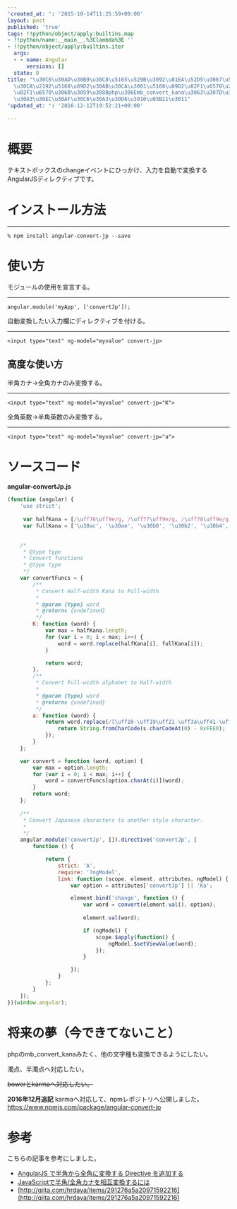 ```yaml
---
'created_at: ': '2015-10-14T11:25:59+09:00'
layout: post
published: 'true'
tags: !!python/object/apply:builtins.map
- !!python/name:__main__.%3Clambda%3E ''
- !!python/object/apply:builtins.iter
  args:
  - - name: Angular
      versions: []
  state: 0
title: "\u30C6\u30AD\u30B9\u30C8\u5165\u529B\u3092\u81EA\u52D5\u3067\u534A\u89D2\u30AB\
  \u30CA\u2192\u5168\u89D2\u30AB\u30CA\u3001\u5168\u89D2\u82F1\u6570\u2192\u534A\u89D2\
  \u82F1\u6570\u306B\u3059\u308Bphp\u306Emb_convert_kana\u3063\u307D\u3044AngularJS\u30C7\
  \u30A3\u30EC\u30AF\u30C6\u30A3\u30D6\u3010\u03B21\u3011"
'updated_at: ': '2016-12-12T19:52:21+09:00'

---
```

# 概要  
  
テキストボックスのchangeイベントにひっかけ、入力を自動で変換するAngularJSディレクティブです。  
  
# インストール方法  
  
****  
```bash:
% npm install angular-convert-jp --save
```  
  
# 使い方  
  
  
モジュールの使用を宣言する。  
  
****  
```js:
angular.module('myApp', ['convertJp']);
```  
  
自動変換したい入力欄にディレクティブを付ける。  
  
****  
```html:
<input type="text" ng-model="myvalue" convert-jp>
```  
  
## 高度な使い方  
  
半角カナ→全角カナのみ変換する。  
  
****  
```html:
<input type="text" ng-model="myvalue" convert-jp="K">
```  
  
全角英数→半角英数のみ変換する。  
  
****  
```html:
<input type="text" ng-model="myvalue" convert-jp="a">
```  
  
  
# ソースコード  
  
**angular-convertJp.js**  
```js:angular-convertJp.js
(function (angular) {
    'use strict';
    
     var halfKana = [/\uff76\uff9e/g, /\uff77\uff9e/g, /\uff78\uff9e/g, /\uff79\uff9e/g, /\uff7a\uff9e/g, /\uff7b\uff9e/g, /\uff7c\uff9e/g, /\uff7d\uff9e/g, /\uff7e\uff9e/g, /\uff7f\uff9e/g, /\uff80\uff9e/g, /\uff81\uff9e/g, /\uff82\uff9e/g, /\uff83\uff9e/g, /\uff84\uff9e/g, /\uff8a\uff9e/g, /\uff8a\uff9f/g, /\uff8b\uff9e/g, /\uff8b\uff9f/g, /\uff8c\uff9e/g, /\uff8c\uff9f/g, /\uff8d\uff9e/g, /\uff8d\uff9f/g, /\uff8e\uff9e/g, /\uff8e\uff9f/g, /\uff73\uff9e/g, /\uff67/g, /\uff71/g, /\uff68/g, /\uff72/g, /\uff69/g, /\uff73/g, /\uff6a/g, /\uff74/g, /\uff6b/g, /\uff75/g, /\uff76/g, /\uff77/g, /\uff78/g, /\uff79/g, /\uff7a/g, /\uff7b/g, /\uff7c/g, /\uff7d/g, /\uff7e/g, /\uff7f/g, /\uff80/g, /\uff81/g, /\uff6f/g, /\uff82/g, /\uff83/g, /\uff84/g, /\uff85/g, /\uff86/g, /\uff87/g, /\uff88/g, /\uff89/g, /\uff8a/g, /\uff8b/g, /\uff8c/g, /\uff8d/g, /\uff8e/g, /\uff8f/g, /\uff90/g, /\uff91/g, /\uff92/g, /\uff93/g, /\uff6c/g, /\uff94/g, /\uff6d/g, /\uff95/g, /\uff6e/g, /\uff96/g, /\uff97/g, /\uff98/g, /\uff99/g, /\uff9a/g, /\uff9b/g, /\uff9c/g, /\uff66/g, /\uff9d/g, /\uff61/g, /\uff62/g, /\uff63/g, /\uff64/g, /\uff65/g, /\uff70/g, /\uff9e/g, /\uff9f/g];
     var fullKana = ['\u30ac', '\u30ae', '\u30b0', '\u30b2', '\u30b4', '\u30b6', '\u30b8', '\u30ba', '\u30bc', '\u30be', '\u30c0', '\u30c2', '\u30c5', '\u30c7', '\u30c9', '\u30d0', '\u30d1', '\u30d3', '\u30d4', '\u30d6', '\u30d7', '\u30d9', '\u30da', '\u30dc', '\u30dd', '\u30f4', '\u30a1', '\u30a2', '\u30a3', '\u30a4', '\u30a5', '\u30a6', '\u30a7', '\u30a8', '\u30a9', '\u30aa', '\u30ab', '\u30ad', '\u30af', '\u30b1', '\u30b3', '\u30b5', '\u30b7', '\u30b9', '\u30bb', '\u30bd', '\u30bf', '\u30c1', '\u30c3', '\u30c4', '\u30c6', '\u30c8', '\u30ca', '\u30cb', '\u30cc', '\u30cd', '\u30ce', '\u30cf', '\u30d2', '\u30d5', '\u30d8', '\u30db', '\u30de', '\u30df', '\u30e0', '\u30e1', '\u30e2', '\u30e3', '\u30e4', '\u30e5', '\u30e6', '\u30e7', '\u30e8', '\u30e9', '\u30ea', '\u30eb', '\u30ec', '\u30ed', '\u30ef', '\u30f2', '\u30f3', '\u3002', '\u300c', '\u300d', '\u3001', '\u30fb', '\u30fc', '\u309b', '\u309c'];
     

    /* 
     * @type type      
     * Convert functions
     * @type type
     */
    var convertFuncs = {
        /**
         * Convert Half-width Kana to Full-width
         * 
         * @param {type} word
         * @returns {undefined}
         */
        K: function (word) {
            var max = halfKana.length;
            for (var i = 0; i < max; i++) {
                word = word.replace(halfKana[i], fullKana[i]);
            }

            return word;
        },
        /**
         * Convert Full-width alphabet to Half-width
         * 
         * @param {type} word
         * @returns {undefined}
         */
        a: function (word) {
            return word.replace(/[\uff10-\uff19\uff21-\uff3a\uff41-\uff5a]/g, function (s) {
                return String.fromCharCode(s.charCodeAt(0) - 0xFEE0);
            });
        }
    };

    var convert = function (word, option) {
        var max = option.length;
        for (var i = 0; i < max; i++) {
            word = convertFuncs[option.charAt(i)](word);
        }
        return word;
    };
    
    /**
     * Convert Japanese characters to another style character.
     * 
     */
    angular.module('convertJp', []).directive('convertJp', [
        function () {

            return {
                strict: 'A',
                require: '?ngModel',
                link: function (scope, element, attributes, ngModel) {
                    var option = attributes['convertJp'] || 'Ka';

                    element.bind('change', function () {
                        var word = convert(element.val(), option);
                        
                        element.val(word);

                        if (ngModel) {
                            scope.$apply(function() {
                                ngModel.$setViewValue(word);
                            });
                        }

                    });
                }
            };
        }
    ]);
})(window.angular);
```  
  
# 将来の夢（今できてないこと）  
  
phpのmb_convert_kanaみたく、他の文字種も変換できるようにしたい。  
  
濁点、半濁点へ対応したい。  
  
~~bowerとkarmaへ対応したい。~~  
  
**2016年12月追記** karmaへ対応して、npmレポジトリへ公開しました。  https://www.npmjs.com/package/angular-convert-jp  
  
# 参考  
  
こちらの記事を参考にしました。  
  
 - [AngularJS で半角から全角に変換する Directive を追加する](http://qiita.com/yutackall/items/24a1444bb1beeb3fbd83)  
 - [JavaScriptで半角/全角カナを相互変換するには](http://tomcky.hatenadiary.jp/entry/2014/06/21/134521)  
 - [http://qiita.com/hrdaya/items/291276a5a20971592216](http://qiita.com/hrdaya/items/291276a5a20971592216)  
